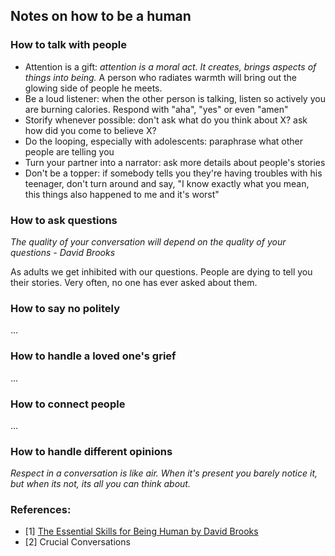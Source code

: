 
## Notes on how to be a human

### How to talk with people

- Attention is a gift: *attention is a moral act. It creates, brings aspects of things into being.* A person who radiates warmth will bring out the glowing side of people he meets.
- Be a loud listener: when the other person is talking, listen so actively you are burning calories. Respond with "aha", "yes" or even "amen"
- Storify whenever possible: don't ask what do you think about X? ask how did you come to believe X?
- Do the looping, especially with adolescents: paraphrase what other people are telling you
- Turn your partner into a narrator: ask more details about people's stories
- Don't be a topper: if somebody tells you they're having troubles with his teenager, don't turn around and say, "I know exactly what you mean, this things also happened to me and it's worst"

### How to ask questions

*The quality of your conversation will depend on the quality of your questions - David Brooks*

As adults we get inhibited with our questions. People are dying to tell you their stories. Very often, no one has ever asked about them.

### How to say no politely

...

### How to handle a loved one's grief

...

### How to connect people

...

### How to handle different opinions

*Respect in a conversation is like air. When it's present you barely notice it, but when its not, its all you can think about.*



### References:
- [1] [The Essential Skills for Being Human by David Brooks](https://nytimes.com/2023/10/19/opinion/social-skills-connection.html/)
- [2] Crucial Conversations